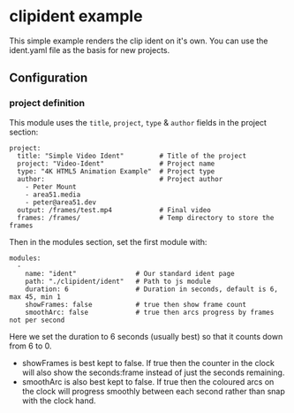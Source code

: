 # clipident example

This simple example renders the clip ident on it's own.
You can use the ident.yaml file as the basis for new projects.

## Configuration

### project definition
This module uses the `title`, `project`, `type` & `author` fields in the project section:

    project:
      title: "Simple Video Ident"         # Title of the project
      project: "Video-Ident"              # Project name
      type: "4K HTML5 Animation Example"  # Project type
      author:                             # Project author
        - Peter Mount
        - area51.media
        - peter@area51.dev
      output: /frames/test.mp4            # Final video
      frames: /frames/                    # Temp directory to store the frames

Then in the modules section, set the first module with:

    modules:
      -
        name: "ident"               # Our standard ident page
        path: "./clipident/ident"   # Path to js module
        duration: 6                 # Duration in seconds, default is 6, max 45, min 1
        showFrames: false           # true then show frame count
        smoothArc: false            # true then arcs progress by frames not per second

Here we set the duration to 6 seconds (usually best) so that it counts down from 6 to 0.
* showFrames is best kept to false.
  If true then the counter in the clock will also show the seconds:frame instead of just the seconds remaining.
* smoothArc is also best kept to false.
  If true then the coloured arcs on the clock will progress smoothly between each second rather than snap with the clock hand.
